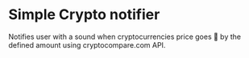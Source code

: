 # Simple Crypto notifier

Notifies user with a sound when cryptocurrencies price goes 🚀 by the defined amount using cryptocompare.com API.
